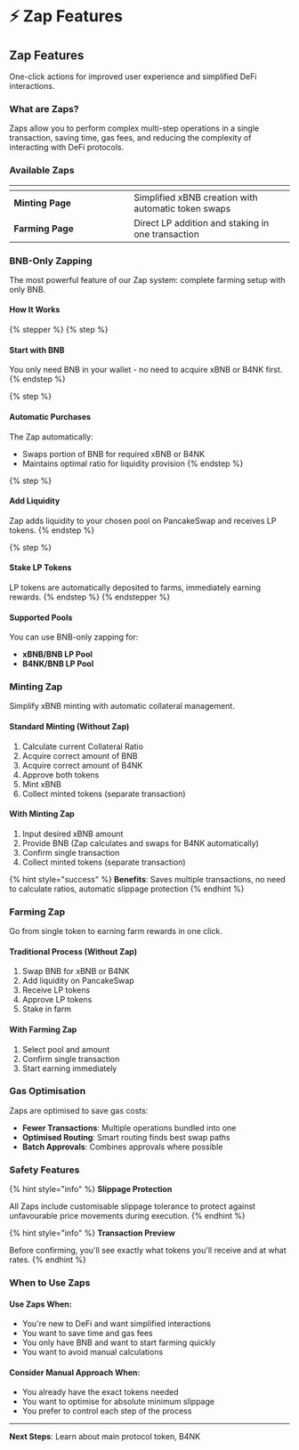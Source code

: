 # ⚡ Zap Features

## Zap Features

One-click actions for improved user experience and simplified DeFi interactions.

### What are Zaps?

Zaps allow you to perform complex multi-step operations in a single transaction, saving time, gas fees, and reducing the complexity of interacting with DeFi protocols.

### Available Zaps

<table data-header-hidden><thead><tr><th width="200"></th><th></th></tr></thead><tbody><tr><td><strong>Minting Page</strong></td><td>Simplified xBNB creation with automatic token swaps</td></tr><tr><td><strong>Farming Page</strong></td><td>Direct LP addition and staking in one transaction</td></tr></tbody></table>

### BNB-Only Zapping

The most powerful feature of our Zap system: complete farming setup with only BNB.

#### How It Works

{% stepper %}
{% step %}
#### Start with BNB

You only need BNB in your wallet - no need to acquire xBNB or B4NK first.
{% endstep %}

{% step %}
#### Automatic Purchases

The Zap automatically:

* Swaps portion of BNB for required xBNB or B4NK
* Maintains optimal ratio for liquidity provision
{% endstep %}

{% step %}
#### Add Liquidity

Zap adds liquidity to your chosen pool on PancakeSwap and receives LP tokens.
{% endstep %}

{% step %}
#### Stake LP Tokens

LP tokens are automatically deposited to farms, immediately earning rewards.
{% endstep %}
{% endstepper %}

#### Supported Pools

You can use BNB-only zapping for:

* **xBNB/BNB LP Pool**
* **B4NK/BNB LP Pool**

### Minting Zap

Simplify xBNB minting with automatic collateral management.

#### Standard Minting (Without Zap)

1. Calculate current Collateral Ratio
2. Acquire correct amount of BNB
3. Acquire correct amount of B4NK
4. Approve both tokens
5. Mint xBNB
6. Collect minted tokens (separate transaction)

#### With Minting Zap

1. Input desired xBNB amount
2. Provide BNB (Zap calculates and swaps for B4NK automatically)
3. Confirm single transaction
4. Collect minted tokens (separate transaction)

{% hint style="success" %}
**Benefits**: Saves multiple transactions, no need to calculate ratios, automatic slippage protection
{% endhint %}

### Farming Zap

Go from single token to earning farm rewards in one click.

#### Traditional Process (Without Zap)

1. Swap BNB for xBNB or B4NK
2. Add liquidity on PancakeSwap
3. Receive LP tokens
4. Approve LP tokens
5. Stake in farm

#### With Farming Zap

1. Select pool and amount
2. Confirm single transaction
3. Start earning immediately

### Gas Optimisation

Zaps are optimised to save gas costs:

* **Fewer Transactions**: Multiple operations bundled into one
* **Optimised Routing**: Smart routing finds best swap paths
* **Batch Approvals**: Combines approvals where possible

### Safety Features

{% hint style="info" %}
**Slippage Protection**

All Zaps include customisable slippage tolerance to protect against unfavourable price movements during execution.
{% endhint %}

{% hint style="info" %}
**Transaction Preview**

Before confirming, you'll see exactly what tokens you'll receive and at what rates.
{% endhint %}

### When to Use Zaps

#### Use Zaps When:

* You're new to DeFi and want simplified interactions
* You want to save time and gas fees
* You only have BNB and want to start farming quickly
* You want to avoid manual calculations

#### Consider Manual Approach When:

* You already have the exact tokens needed
* You want to optimise for absolute minimum slippage
* You prefer to control each step of the process

***

**Next Steps**: Learn about main protocol token, B4NK

